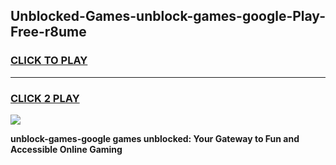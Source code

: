 
## Unblocked-Games-unblock-games-google-Play-Free-r8ume
<h3>
<a href="https://premium76.site?title=unblock-games-google&ref=21A">CLICK TO PLAY</a></h3>
<hr>

<h3>
<a href="https://premium76.site?title=unblock-games-google&ref=21A">CLICK 2 PLAY</a>
  
</h3>

<a href="https://premium76.site?title=unblock-games-google&ref=21A"><img src="https://clearcache.store/games.png"></a>


**unblock-games-google games unblocked: Your Gateway to Fun and Accessible Online Gaming**

